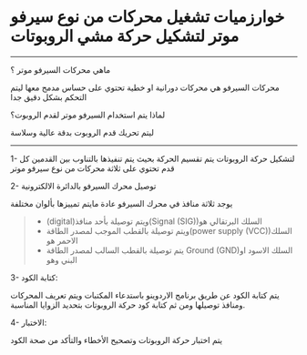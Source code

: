 
# خوارزميات تشغيل محركات من نوع سيرفو موتر لتشكيل حركة مشي الروبوتات
***

ماهي محركات السيرفو موتر ؟

 محركات السيرفو هي محركات دورانية او خطية تحتوي على حساس مدمج معها ليتم التحكم بشكل دقيق جدا

لماذا يتم استخدام السيرفو موتر لقدم الروبوت؟

 ليتم تحريك قدم الروبوت بدقة عالية وسلاسة

***



1- لتشكيل حركة الروبوتات  يتم تقسيم الحركة بحيث يتم تنفيذها بالتناوب بين القدمين
كل قدم تحتوي على ثلاثة محركات من نوع سيرفو موتر 


2- توصيل محرك السيرفو بالدائرة الالكترونية

يوجد ثلاثة منافذ في محرك السيرفو عادة مايتم تمييزها بألوان مختلفة

> -  (digital)ويتم توصيلة بأحد منافذ(Signal (SIG))السلك البرتقالي هو
> - ويتم توصيلة بالقطب الموجب لمصدر الطاقة(power supply (VCC))السلك الاحمر هو
> -  يتم توصيلة بالقطب السالب لمصدر الطاقة Ground (GND)السلك الاسود او البني وهو



3- كتابة الكود: 

يتم كتابة الكود عن طريق برنامج الاردوينو باستدعاء المكتبات ويتم تعريف المحركات ومنافذ توصيلها ومن ثم كتابة كود حركة الروبوتات بتحديد الزوايا المناسبة.


4- الاختبار: 

يتم اختبار حركة الروبوتات وتصحيح الأخطاء والتأكد من صحة الكود
